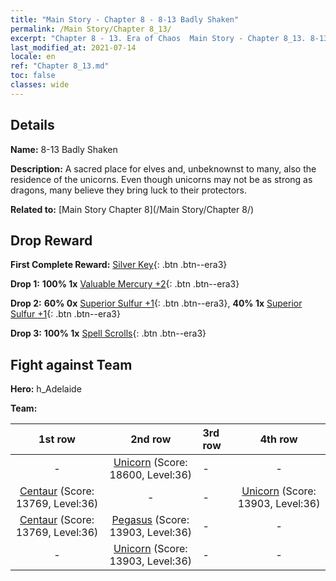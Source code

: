```yaml
---
title: "Main Story - Chapter 8 - 8-13 Badly Shaken"
permalink: /Main Story/Chapter 8_13/
excerpt: "Chapter 8 - 13. Era of Chaos  Main Story - Chapter 8_13. 8-13 Badly Shaken"
last_modified_at: 2021-07-14
locale: en
ref: "Chapter 8_13.md"
toc: false
classes: wide
---
```


## Details

 **Name:** 8-13 Badly Shaken

 **Description:** A sacred place for elves and, unbeknownst to many, also the residence of the unicorns. Even though unicorns may not be as strong as dragons, many believe they bring luck to their protectors.

 **Related to:** [Main Story Chapter 8](/Main Story/Chapter 8/)

## Drop Reward

 **First Complete Reward:** [Silver Key](/Items/con_693/){: .btn .btn--era3}

 **Drop 1:** **100% 1x** [Valuable Mercury +2](/Items/mat_28/){: .btn .btn--era3}

 **Drop 2:** **60% 0x** [Superior Sulfur +1](/Items/mat_22/){: .btn .btn--era3}, **40% 1x** [Superior Sulfur +1](/Items/mat_22/){: .btn .btn--era3}

 **Drop 3:** **100% 1x** [Spell Scrolls](/Items/con_694/){: .btn .btn--era3}


## Fight against Team
 **Hero:** h_Adelaide

 **Team:**


  | 1st row | 2nd row | 3rd row | 4th row |
  |:----:|:----:|:----|:----:|
  | - | [Unicorn](/units/Unicorn/) (Score: 18600, Level:36)  | - | - |
  | [Centaur](/units/Centaur/) (Score: 13769, Level:36)  | - | - | [Unicorn](/units/Unicorn/) (Score: 13903, Level:36)  |
  | [Centaur](/units/Centaur/) (Score: 13769, Level:36)  | [Pegasus](/units/Pegasus/) (Score: 13903, Level:36)  | - | - |
  | - | [Unicorn](/units/Unicorn/) (Score: 13903, Level:36)  | - | - |


